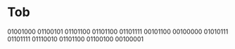 # Tob
01001000 01100101 01101100 01101100 01101111 00101100 00100000 01010111 01101111 01110010 01101100 01100100 00100001
